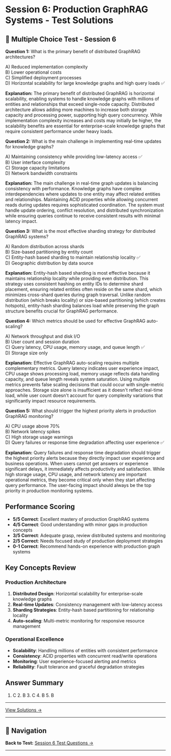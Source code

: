# Session 6: Production GraphRAG Systems - Test Solutions


## 📝 Multiple Choice Test - Session 6

**Question 1:** What is the primary benefit of distributed GraphRAG architectures?  

A) Reduced implementation complexity  
B) Lower operational costs  
C) Simplified deployment processes  
D) Horizontal scalability for large knowledge graphs and high query loads ✅  

**Explanation:** The primary benefit of distributed GraphRAG is horizontal scalability, enabling systems to handle knowledge graphs with millions of entities and relationships that exceed single-node capacity. Distributed architecture allows adding more machines to increase both storage capacity and processing power, supporting high query concurrency. While implementation complexity increases and costs may initially be higher, the scalability benefits are essential for enterprise-scale knowledge graphs that require consistent performance under heavy loads.

**Question 2:** What is the main challenge in implementing real-time updates for knowledge graphs?  

A) Maintaining consistency while providing low-latency access ✅  
B) User interface complexity  
C) Storage capacity limitations  
D) Network bandwidth constraints  

**Explanation:** The main challenge in real-time graph updates is balancing consistency with performance. Knowledge graphs have complex interdependencies where updates to one entity may affect related entities and relationships. Maintaining ACID properties while allowing concurrent reads during updates requires sophisticated coordination. The system must handle update ordering, conflict resolution, and distributed synchronization while ensuring queries continue to receive consistent results with minimal latency impact.

**Question 3:** What is the most effective sharding strategy for distributed GraphRAG systems?  

A) Random distribution across shards  
B) Size-based partitioning by entity count  
C) Entity-hash based sharding to maintain relationship locality ✅  
D) Geographic distribution by data source  

**Explanation:** Entity-hash based sharding is most effective because it maintains relationship locality while providing even distribution. This strategy uses consistent hashing on entity IDs to determine shard placement, ensuring related entities often reside on the same shard, which minimizes cross-shard queries during graph traversal. Unlike random distribution (which breaks locality) or size-based partitioning (which creates hotspots), entity-hash sharding balances load while preserving the graph structure benefits crucial for GraphRAG performance.

**Question 4:** Which metrics should be used for effective GraphRAG auto-scaling?  

A) Network throughput and disk I/O  
B) User count and session duration  
C) Query latency, CPU usage, memory usage, and queue length ✅  
D) Storage size only  

**Explanation:** Effective GraphRAG auto-scaling requires multiple complementary metrics. Query latency indicates user experience impact, CPU usage shows processing load, memory usage reflects data handling capacity, and queue length reveals system saturation. Using multiple metrics prevents false scaling decisions that could occur with single-metric approaches. Storage size alone is insufficient as it doesn't reflect real-time load, while user count doesn't account for query complexity variations that significantly impact resource requirements.

**Question 5:** What should trigger the highest priority alerts in production GraphRAG monitoring?  

A) CPU usage above 70%  
B) Network latency spikes  
C) High storage usage warnings  
D) Query failures or response time degradation affecting user experience ✅  

**Explanation:** Query failures and response time degradation should trigger the highest priority alerts because they directly impact user experience and business operations. When users cannot get answers or experience significant delays, it immediately affects productivity and satisfaction. While high storage usage, CPU usage, and network latency are important operational metrics, they become critical only when they start affecting query performance. The user-facing impact should always be the top priority in production monitoring systems.

## Performance Scoring

- **5/5 Correct**: Excellent mastery of production GraphRAG systems  
- **4/5 Correct**: Good understanding with minor gaps in production concepts  
- **3/5 Correct**: Adequate grasp, review distributed systems and monitoring  
- **2/5 Correct**: Needs focused study of production deployment strategies  
- **0-1 Correct**: Recommend hands-on experience with production graph systems  

## Key Concepts Review

### Production Architecture  
1. **Distributed Design**: Horizontal scalability for enterprise-scale knowledge graphs  
2. **Real-time Updates**: Consistency management with low-latency access  
3. **Sharding Strategies**: Entity-hash based partitioning for relationship locality  
4. **Auto-scaling**: Multi-metric monitoring for responsive resource management  

### Operational Excellence  
- **Scalability**: Handling millions of entities with consistent performance  
- **Consistency**: ACID properties with concurrent read/write operations  
- **Monitoring**: User experience-focused alerting and metrics  
- **Reliability**: Fault tolerance and graceful degradation strategies  

## Answer Summary  
1. C  2. B  3. C  4. B  5. B

---


[View Solutions →](Session6_Test_Solutions.md)

---

## 🧭 Navigation

**Back to Test:** [Session 6 Test Questions →](Session6_*.md#multiple-choice-test)

---
